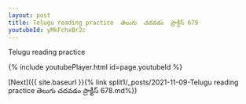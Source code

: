 ```yaml
---
layout: post
title: Telugu reading practice  తెలుగు  చదవడం  ప్రాక్టీస్ 679
youtubeId: yMkFchxBr2c
---
```

 
 
Telugu reading practice
 
 
 
 
 


{% include youtubePlayer.html id=page.youtubeId %}
 
[Next]({{ site.baseurl }}{% link  split1/_posts/2021-11-09-Telugu reading practice  తెలుగు  చదవడం  ప్రాక్టీస్ 678.md%})
 
